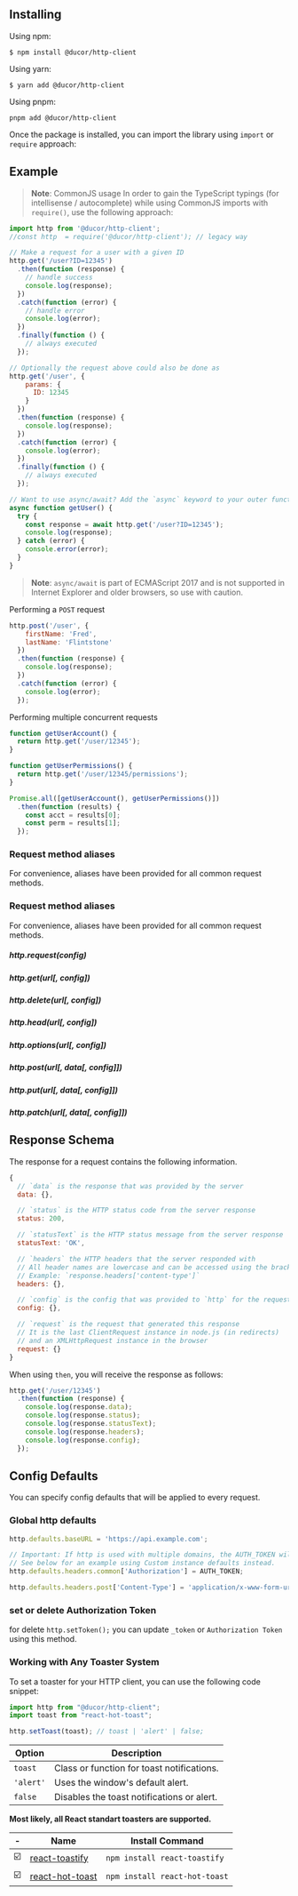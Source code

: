 
## Installing

Using npm:
```
$ npm install @ducor/http-client
```

Using yarn:
```
$ yarn add @ducor/http-client
```

Using pnpm:

```
pnpm add @ducor/http-client
```

Once the package is installed, you can import the library using `import` or `require` approach:

## Example

> **Note**: CommonJS usage   In order to gain the TypeScript typings (for intellisense / autocomplete) while using CommonJS imports with
> `require()`, use the following approach:

```js
import http from '@ducor/http-client';
//const http  = require('@ducor/http-client'); // legacy way

// Make a request for a user with a given ID
http.get('/user?ID=12345')
  .then(function (response) {
    // handle success
    console.log(response);
  })
  .catch(function (error) {
    // handle error
    console.log(error);
  })
  .finally(function () {
    // always executed
  });

// Optionally the request above could also be done as
http.get('/user', {
    params: {
      ID: 12345
    }
  })
  .then(function (response) {
    console.log(response);
  })
  .catch(function (error) {
    console.log(error);
  })
  .finally(function () {
    // always executed
  });

// Want to use async/await? Add the `async` keyword to your outer function/method.
async function getUser() {
  try {
    const response = await http.get('/user?ID=12345');
    console.log(response);
  } catch (error) {
    console.error(error);
  }
}
```

> **Note**: `async/await` is part of ECMAScript 2017 and is not supported in Internet Explorer and older browsers, so use with
> caution.

Performing a `POST` request
```js
http.post('/user', {
    firstName: 'Fred',
    lastName: 'Flintstone'
  })
  .then(function (response) {
    console.log(response);
  })
  .catch(function (error) {
    console.log(error);
  });
 ```

Performing multiple concurrent requests

```js
function getUserAccount() {
  return http.get('/user/12345');
}

function getUserPermissions() {
  return http.get('/user/12345/permissions');
}

Promise.all([getUserAccount(), getUserPermissions()])
  .then(function (results) {
    const acct = results[0];
    const perm = results[1];
  });
 ```

### Request method aliases

For convenience, aliases have been provided for all common request methods.

### Request method aliases

For convenience, aliases have been provided for all common request methods.

##### http.request(config)
##### http.get(url[, config])
##### http.delete(url[, config])
##### http.head(url[, config])
##### http.options(url[, config])
##### http.post(url[, data[, config]])
##### http.put(url[, data[, config]])
##### http.patch(url[, data[, config]])


## Response Schema

The response for a request contains the following information.

```js
{
  // `data` is the response that was provided by the server
  data: {},

  // `status` is the HTTP status code from the server response
  status: 200,

  // `statusText` is the HTTP status message from the server response
  statusText: 'OK',

  // `headers` the HTTP headers that the server responded with
  // All header names are lowercase and can be accessed using the bracket notation.
  // Example: `response.headers['content-type']`
  headers: {},

  // `config` is the config that was provided to `http` for the request
  config: {},

  // `request` is the request that generated this response
  // It is the last ClientRequest instance in node.js (in redirects)
  // and an XMLHttpRequest instance in the browser
  request: {}
}
```

When using `then`, you will receive the response as follows:

```js
http.get('/user/12345')
  .then(function (response) {
    console.log(response.data);
    console.log(response.status);
    console.log(response.statusText);
    console.log(response.headers);
    console.log(response.config);
  });
```
## Config Defaults

You can specify config defaults that will be applied to every request.

### Global http defaults

```js
http.defaults.baseURL = 'https://api.example.com';

// Important: If http is used with multiple domains, the AUTH_TOKEN will be sent to all of them.
// See below for an example using Custom instance defaults instead.
http.defaults.headers.common['Authorization'] = AUTH_TOKEN;

http.defaults.headers.post['Content-Type'] = 'application/x-www-form-urlencoded';
```

### set or delete Authorization Token

for delete `http.setToken();`
you can update `_token` or `Authorization Token` using this method.

### Working with Any Toaster System

To set a toaster for your HTTP client, you can use the following code snippet:

```js
import http from "@ducor/http-client";
import toast from "react-hot-toast";

http.setToast(toast); // toast | 'alert' | false;
```

| Option                      | Description                                 |
|-----------------------------|---------------------------------------------|
| `toast`                     | Class or function for toast notifications.  |
| `'alert'`                   | Uses the window's default alert.            |
| `false`                     | Disables the toast notifications or alert.  |


**Most likely, all React standart toasters are supported.**

|  -  | Name                                                                 | Install Command           |
|-----|----------------------------------------------------------------------|---------------------------|
| ☑️ | [react-toastify](https://github.com/fkhadra/react-toastify)           | `npm install react-toastify` |
| ☑️ | [react-hot-toast](https://github.com/timolins/react-hot-toast)        | `npm install react-hot-toast` |
